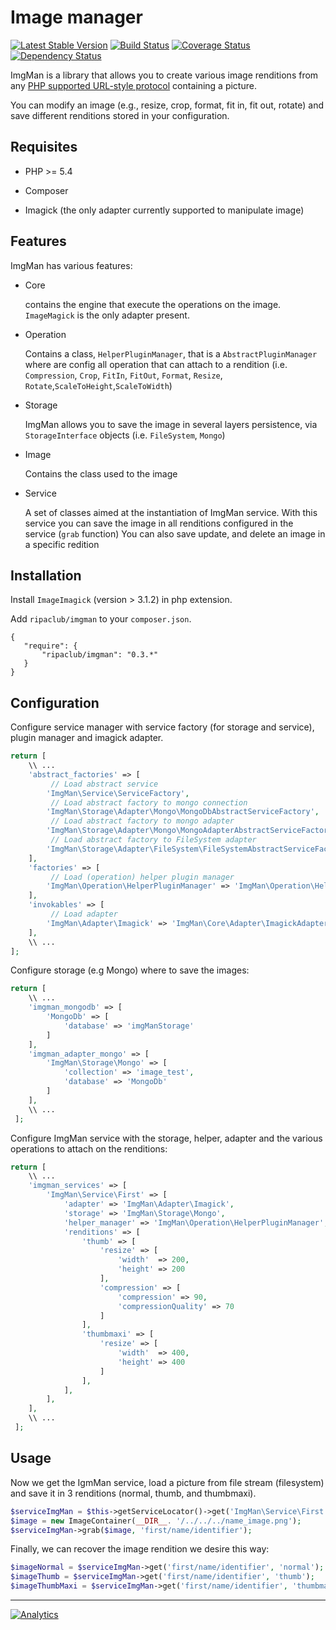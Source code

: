 Image manager
=============

[![Latest Stable Version](https://poser.pugx.org/ripaclub/imgman/v/stable.png)](https://packagist.org/packages/ripaclub/imgman) [![Build Status](https://travis-ci.org/ripaclub/imgman.png?branch=master)](https://travis-ci.org/ripaclub/imgman) [![Coverage Status](https://coveralls.io/repos/ripaclub/imgman/badge.png?branch=master)](https://coveralls.io/r/ripaclub/imgman) [![Dependency Status](https://www.versioneye.com/user/projects/5433f990ee3a885992000069/badge.svg)](https://www.versioneye.com/user/projects/5433f990ee3a885992000069)

ImgMan is a library that allows you to create various image renditions from any [PHP supported URL-style protocol](http://php.net/manual/en/wrappers.php) containing a picture.

You can modify an image (e.g., resize, crop, format, fit in, fit out, rotate) and save different renditions stored in your configuration.

Requisites
----------

* PHP >= 5.4

* Composer

* Imagick (the only adapter currently supported to manipulate image)

Features
--------

ImgMan has various features:

* Core

    contains the engine that execute the operations on the image. `ImageMagick` is the only adapter present.
   
* Operation

    Contains a class, `HelperPluginManager`, that is a `AbstractPluginManager` where are config all operation that can attach to a rendition (i.e. `Compression`, `Crop`, `FitIn`, `FitOut`, `Format`, `Resize`, `Rotate`,`ScaleToHeight`,`ScaleToWidth`)

* Storage

    ImgMan allows you to save the image in several layers persistence, via `StorageInterface` objects (i.e. `FileSystem`, `Mongo`)

* Image
    
    Contains the class used to the image

* Service

  A set of classes aimed at the instantiation of ImgMan service. With this service you can save the image in all renditions configured in the service (`grab` function)
  You can also save  update, and delete an image in a specific redition

Installation
------------

Install `ImageImagick` (version > 3.1.2) in php extension.

Add `ripaclub/imgman` to your `composer.json`.

```
{
   "require": {
       "ripaclub/imgman": "0.3.*"
   }
}
```

Configuration
-------------

Configure service manager with service factory (for storage and service), plugin manager and imagick adapter.

```php
return [
    \\ ...
    'abstract_factories' => [
         // Load abstract service
        'ImgMan\Service\ServiceFactory',
         // Load abstract factory to mongo connection
        'ImgMan\Storage\Adapter\Mongo\MongoDbAbstractServiceFactory',
         // Load abstract factory to mongo adapter
        'ImgMan\Storage\Adapter\Mongo\MongoAdapterAbstractServiceFactory',
         // Load abstract factory to FileSystem adapter
        'ImgMan\Storage\Adapter\FileSystem\FileSystemAbstractServiceFactory'
    ],
    'factories' => [
         // Load (operation) helper plugin manager
        'ImgMan\Operation\HelperPluginManager' => 'ImgMan\Operation\HelperPluginManagerFactory',
    ],
    'invokables' => [
         // Load adapter
        'ImgMan\Adapter\Imagick' => 'ImgMan\Core\Adapter\ImagickAdapter',
    ],
    \\ ...
];
```

Configure storage (e.g Mongo) where to save the images:

```php
return [
    \\ ...
    'imgman_mongodb' => [
        'MongoDb' => [
            'database' => 'imgManStorage'
        ]
    ],
    'imgman_adapter_mongo' => [
        'ImgMan\Storage\Mongo' => [
            'collection' => 'image_test',
            'database' => 'MongoDb'
        ]
    ],
    \\ ...
 ];
```

Configure ImgMan service with the storage, helper, adapter and the various operations to attach on the renditions:

```php
return [
    \\ ...
    'imgman_services' => [
        'ImgMan\Service\First' => [
            'adapter' => 'ImgMan\Adapter\Imagick',
            'storage' => 'ImgMan\Storage\Mongo',
            'helper_manager' => 'ImgMan\Operation\HelperPluginManager',
            'renditions' => [
                'thumb' => [
                    'resize' => [
                        'width'  => 200,
                        'height' => 200
                    ],
                    'compression' => [
                        'compression' => 90,
                        'compressionQuality' => 70
                    ]
                ],
                'thumbmaxi' => [
                    'resize' => [
                        'width'  => 400,
                        'height' => 400
                    ]
                ],
            ],
        ],
    ],
    \\ ...
 ];
```

Usage
-----

Now we get the IgmMan service, load a picture from file stream (filesystem) and save it in 3 renditions (normal, thumb, and thumbmaxi).

```php
$serviceImgMan = $this->getServiceLocator()->get('ImgMan\Service\First');
$image = new ImageContainer(__DIR__. '/../../../name_image.png');
$serviceImgMan->grab($image, 'first/name/identifier');
```

Finally, we can recover the image rendition we desire this way:

```php
$imageNormal = $serviceImgMan->get('first/name/identifier', 'normal');
$imageThumb = $serviceImgMan->get('first/name/identifier', 'thumb');
$imageThumbMaxi = $serviceImgMan->get('first/name/identifier', 'thumbmaxi');
```

---

[![Analytics](https://ga-beacon.appspot.com/UA-49655829-1/ripaclub/imgman)](https://github.com/igrigorik/ga-beacon)